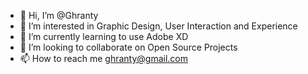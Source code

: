 - 👋 Hi, I’m @Ghranty
- 👀 I’m interested in Graphic Design, User Interaction and Experience 
- 🌱 I’m currently learning to use Adobe XD
- 💞️ I’m looking to collaborate on Open Source Projects
- 📫 How to reach me ghranty@gmail.com

<!---
Ghranty/Ghranty is a ✨ special ✨ repository because its `README.md` (this file) appears on your GitHub profile.
You can click the Preview link to take a look at your changes.
--->
